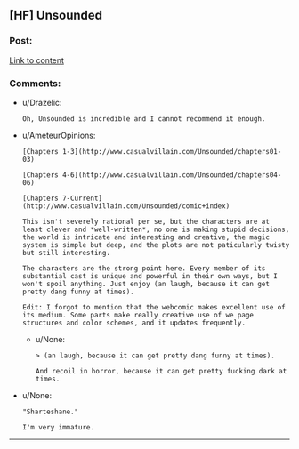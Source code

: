 ## [HF] Unsounded

### Post:

[Link to content](http://www.casualvillain.com/Unsounded/comic/ch01/ch01_01.html)

### Comments:

- u/Drazelic:
  ```
  Oh, Unsounded is incredible and I cannot recommend it enough.
  ```

- u/AmeteurOpinions:
  ```
  [Chapters 1-3](http://www.casualvillain.com/Unsounded/chapters01-03)

  [Chapters 4-6](http://www.casualvillain.com/Unsounded/chapters04-06)

  [Chapters 7-Current](http://www.casualvillain.com/Unsounded/comic+index)

  This isn't severely rational per se, but the characters are at least clever and *well-written*, no one is making stupid decisions, the world is intricate and interesting and creative, the magic system is simple but deep, and the plots are not paticularly twisty but still interesting.

  The characters are the strong point here. Every member of its substantial cast is unique and powerful in their own ways, but I won't spoil anything. Just enjoy (an laugh, because it can get pretty dang funny at times).

  Edit: I forgot to mention that the webcomic makes excellent use of its medium. Some parts make really creative use of we page structures and color schemes, and it updates frequently.
  ```

  - u/None:
    ```
    > (an laugh, because it can get pretty dang funny at times).

    And recoil in horror, because it can get pretty fucking dark at times.
    ```

- u/None:
  ```
  "Sharteshane."

  I'm very immature.
  ```

---

